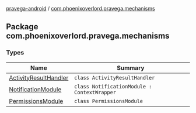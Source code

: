 [pravega-android](../index.md) / [com.phoenixoverlord.pravega.mechanisms](./index.md)

## Package com.phoenixoverlord.pravega.mechanisms

### Types

| Name | Summary |
|---|---|
| [ActivityResultHandler](-activity-result-handler/index.md) | `class ActivityResultHandler` |
| [NotificationModule](-notification-module/index.md) | `class NotificationModule : ContextWrapper` |
| [PermissionsModule](-permissions-module/index.md) | `class PermissionsModule` |
